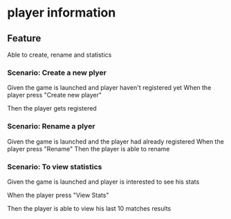 # player information

## Feature

Able to create, rename and statistics

### Scenario: Create a new plyer

  Given the game is launched and player haven't registered yet
  When the player press "Create new player" 

  Then the player gets registered

### Scenario: Rename a  plyer

  Given the game is launched and the player had already registered 
  When the player press "Rename" 
  Then the player is able to rename
  
### Scenario: To view statistics

  Given the game is launched and player is interested to see his stats

  When the player press "View Stats" 

  Then the player is able to view his last 10 matches results
